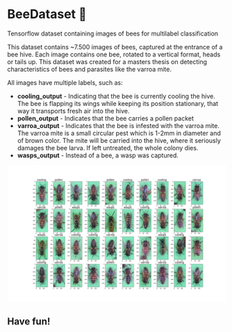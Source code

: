 # BeeDataset &#128029;

Tensorflow dataset containing images of bees for multilabel classification

This dataset contains ~7.500 images of bees, captured at the entrance of a bee hive. Each image contains one bee, rotated to a vertical format, heads or tails up. This dataset was created for a masters thesis on detecting characteristics of bees and parasites like the varroa mite.

All images have multiple labels, such as:

- **cooling_output**  - Indicating that the bee is currently cooling the hive. The bee is flapping its wings while keeping its position stationary, that way it transports fresh air into the hive.
- **pollen_output** - Indicates that the bee carries a pollen packet
- **varroa_output** - Indicates that the bee is infested with the varroa mite. The varroa mite is a small circular pest which is 1-2mm in diameter and of brown color. The mite will be carried into the hive, where it seriously damages the bee larva. If left untreated, the whole colony dies.
- **wasps_output** - Instead of a bee, a wasp was captured.


<img src="examples/bsp_content.jpeg" alt="Example Content" />


## Have fun!
